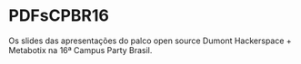 # PDFsCPBR16
Os slides das apresentações do palco open source Dumont Hackerspace + Metabotix na 16ª Campus Party Brasil.
